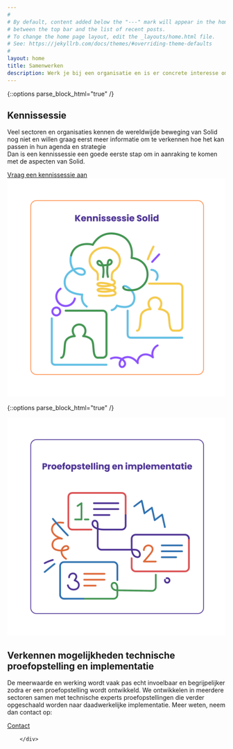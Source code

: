 ```yaml
---
#
# By default, content added below the "---" mark will appear in the home page
# between the top bar and the list of recent posts.
# To change the home page layout, edit the _layouts/home.html file.
# See: https://jekyllrb.com/docs/themes/#overriding-theme-defaults
#
layout: home
title: Samenwerken
description: Werk je bij een organisatie en is er concrete interesse om aan de slag te gaan met projecten rondom veilig en verantwoord data delen, mogelijk in samenwerking met ketenpartners? Een kennissessie of proefopstelling met een serieuze doorkijk naar implementatie zijn voorbeelden van mogelijkheden.
---
```


{::options parse_block_html="true" /}
<div class="wrapperprojects" markdown="0" id="kennissessie">
            <div class="projectblock">
             <div class="project_text">
              <h2>
Kennissessie
              </h2>
              <p>
Veel sectoren en organisaties kennen de wereldwijde beweging van Solid nog niet en willen graag eerst meer informatie om te verkennen hoe het kan passen in hun agenda en strategie<br>
Dan is een kennissessie een goede eerste stap om in aanraking te komen met de aspecten van Solid.
                </p>
                <div class="button_align">
               <div class="button"><a class="button_link" href="/contact">Vraag een kennissessie aan</a></div>
              </div>
              </div>
              <div class="project_img">
                <img src="/img/kennissessie.svg" alt="">
            </div>         
        </div>
</div>


{::options parse_block_html="true" /}
<div class="wrapperprojects" markdown="0" id="proefopstelling">
            <div class="projectblock">
             <div class="project_img">
                <img src="/img/proefopstelling.svg" alt="">
            </div>    
              <div class="project_text">
              <h2>
Verkennen mogelijkheden technische proefopstelling en implementatie
              </h2>
              <p>
De meerwaarde en werking wordt vaak pas echt invoelbaar en begrijpelijker zodra er een proefopstelling wordt ontwikkeld. We ontwikkelen in meerdere sectoren samen met technische experts proefopstellingen die verder opgeschaald worden naar daadwerkelijke implementatie. Meer weten, neem dan contact op:
              </p>
                 <div class="button_align">
               <div class="button"><a class="button_link" href="/contact">Contact</a></div>
              </div>
              </div>
                   
        </div>
</div>
